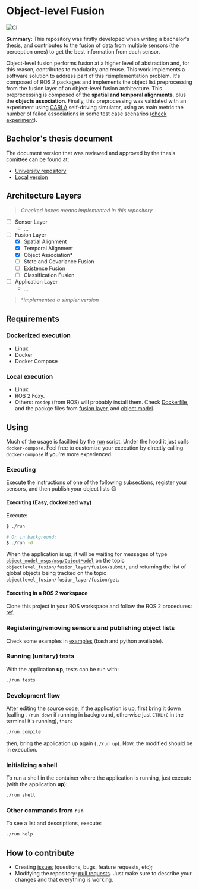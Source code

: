 # Object-level Fusion

[![CI](https://github.com/icaropires/objectlevel_fusion/actions/workflows/ci.yml/badge.svg)](https://github.com/icaropires/objectlevel_fusion/actions/workflows/ci.yml)

**Summary:** This repository was firstly developed when writing a bachelor's thesis, and contributes to the fusion of data from multiple sensors (the perception ones) to get the best information from each sensor.

Object-level fusion performs fusion at a higher level of abstraction and, for this reason, contributes to modularity and reuse. This work implements a software solution to address part of this reimplementation problem. It's composed of ROS 2 packages and implements the object list preprocessing from the fusion layer of an object-level fusion architecture. This preprocessing is composed of the **spatial and temporal alignments**, plus the **objects association**. Finally, this preprocessing was validated with an experiment using [CARLA](http://carla.org/) self-driving simulator, using as main metric the number of failed associations in some test case scenarios ([check experiment](experiments/carla)).

## Bachelor's thesis document

The document version that was reviewed and approved by the thesis comittee can be found at:
* [University repository](https://bdm.unb.br/handle/10483/30630)
* [Local version](./thesis/bachelors_thesis.pdf)

## Architecture Layers

> _Checked boxes means implemented in this repository_

* [ ] Sensor Layer
  - ...
* [ ] Fusion Layer
  - [x] Spatial Alignment 
  - [x] Temporal Alignment
  - [x] Object Association\*
  - [ ] State and Covariance Fusion
  - [ ] Existence Fusion
  - [ ] Classification Fusion
* [ ] Application Layer
  - ...

> \*_implemented a simpler version_

## Requirements

### Dockerized execution

* Linux
* Docker
* Docker Compose

### Local execution

* Linux
* ROS 2 Foxy.
* Others: `rosdep` (from ROS) will probably install them. Check [Dockerfile](docker/Dockerfile.dev), and the packge files from [fusion layer](fusion_layer/package.xml), and [object model](object_model_msgs/package.xml).

## Using

Much of the usage is facilited by the [run](./run) script. Under the hood it just calls `docker-compose`. Feel free to customize your execution by directly calling `docker-compose` if you're more experienced.

### Executing

Execute the instructions of one of the following subsections, register your sensors, and then publish your object lists :smile:

#### Executing (Easy, dockerized way)

Execute:

```bash
$ ./run

# Or in background:
$ ./run -d
```

When the application is up, it will be waiting for messages of type [`object_model_msgs/msg/ObjectModel`](object_model_msgs/msg/ObjectModel.msg) on the topic `objectlevel_fusion/fusion_layer/fusion/submit`, and returning the list of global objects being tracked on the topic `objectlevel_fusion/fusion_layer/fusion/get`.

#### Executing in a ROS 2 workspace

Clone this project in your ROS workspace and follow the ROS 2 procedures: [ref](https://docs.ros.org/en/foxy/Tutorials/Creating-Your-First-ROS2-Package.html).

### Registering/removing sensors and publishing object lists

Check some examples in [examples](./examples) (bash and python available).

### Running (unitary) tests

With the application **up**, tests can be run with:

```bash
./run tests
```

### Development flow

After editing the source code, if the application is up, first bring it down (calling `./run down` if running in background, otherwise just `CTRL+C` in the terminal it's running), then:

```bash
./run compile
```

then, bring the application up again (`./run up`). Now, the modified should be in execution.

### Initializing a shell

To run a shell in the container where the application is running, just execute (with the application **up**):

```bash
./run shell
```

### Other commands from `run`

To see a list and descriptions, execute:

```bash
./run help
```

## How to contribute

* Creating [issues](https://github.com/icaropires/objectlevel_fusion/issues) (questions, bugs, feature requests, etc);
* Modifying the repository: [pull requests](https://github.com/icaropires/objectlevel_fusion/pulls). Just make sure to describe your changes and that everything is working.
